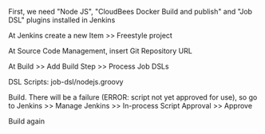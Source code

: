 
First, we need "Node JS", "CloudBees Docker Build and publish" and "Job DSL" plugins installed in Jenkins 




At Jenkins create a new Item >> Freestyle project

At Source Code Management, insert Git Repository URL

At Build >> Add Build Step >> Process Job DSLs

DSL Scripts: job-dsl/nodejs.groovy

Build. There will be a failure (ERROR: script not yet approved for use), so go to Jenkins >> Manage Jenkins >> In-process Script Approval >> Approve

Build again
